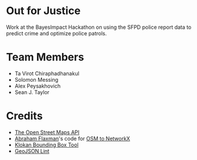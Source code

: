 Out for Justice
===============

Work at the BayesImpact Hackathon on using the SFPD police report data to predict crime and optimize police patrols.

Team Members
============

* Ta Virot Chiraphadhanakul
* Solomon Messing
* Alex Peysakhovich
* Sean J. Taylor

Credits
=======

* [The Open Street Maps API](http://wiki.openstreetmap.org/wiki/XAPI)
* [Abraham Flaxman](https://github.com/aflaxman)'s code for [OSM to NetworkX](https://gist.github.com/aflaxman/287370)
* [Klokan Bounding Box Tool](http://boundingbox.klokantech.com/)
* [GeoJSON Lint](http://geojsonlint.com/)